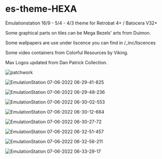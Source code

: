 # es-theme-HEXA
Emulationstation 16/9 - 5/4 - 4/3 theme for Retrobat 4+ / Batocera V32+

Some graphical parts on tiles can be Mega Bezels' arts from Duimon.

Some wallpapers are use under liscence you can find in /_inc/liscences

Some video containers from Colorful Resources by Viking.

Max Logos updated from Dan Patrick Collection.

![patchwork](https://user-images.githubusercontent.com/59354081/170428805-06230652-8c23-4cdb-bedc-91e48547a313.jpg)

![EmulationStation 07-06-2022 06-29-41-825](https://user-images.githubusercontent.com/59354081/172296914-8878cae2-cb27-40d3-9089-f6d0245752ab.png)

![EmulationStation 07-06-2022 06-29-48-236](https://user-images.githubusercontent.com/59354081/172296936-7f5d22fe-ef20-4378-abd1-cbd66c91d769.png)

![EmulationStation 07-06-2022 06-30-02-553](https://user-images.githubusercontent.com/59354081/172296947-95b8d895-3706-47ba-b25c-c8c22242c743.png)

![EmulationStation 07-06-2022 06-30-12-664](https://user-images.githubusercontent.com/59354081/172296954-12535e44-7261-443f-b0b8-efa91898529f.png)

![EmulationStation 07-06-2022 06-30-27-72](https://user-images.githubusercontent.com/59354081/172296964-96e2f551-5e9a-41f2-b2ae-167aed7ec9c4.png)

![EmulationStation 07-06-2022 06-32-51-457](https://user-images.githubusercontent.com/59354081/172296972-0dee43e0-eb3f-4f75-a538-37e235d68020.png)

![EmulationStation 07-06-2022 06-32-56-211](https://user-images.githubusercontent.com/59354081/172296982-1c2d3233-1501-4169-a6a3-e0a780a01eca.png)

![EmulationStation 07-06-2022 06-33-29-17](https://user-images.githubusercontent.com/59354081/172296991-c6834230-2598-43e8-917b-d517dd292317.png)
